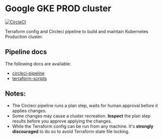 # Google GKE PROD cluster

[![CircleCI](https://circleci.com/gh/ostelco/pi-prod-cluster/tree/master.svg?style=svg&circle-token=73f413df2d44cad888b45fe96d7a9d8f6898fc02)](https://circleci.com/gh/ostelco/infra/tree/dev)

Terraform config and Circleci pipeline to build and maintain Kubernetes Production cluster.

## Pipeline docs

The following docs are available:
- [circleci-pipeline](docs/circleci-pipeline.md)
- [terraform-scripts](docs/terraform-scripts.md)


## Notes:

- The Circleci pipeline runs a plan step, waits for human approval before it applies changes.
- Some changes may cause a cluster recreation. **Inspect** the plan step results before you approve applying the changes.
- While the Terraform config can be run from any machine. It's **strongly discouraged** to do so to avoid Terraform state file locking. 

